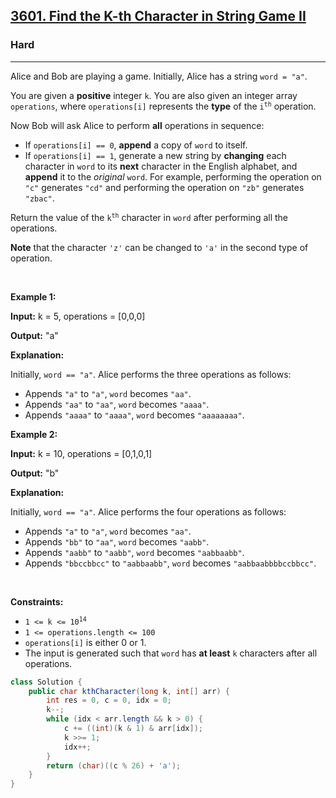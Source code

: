 <h2><a href="https://leetcode.com/problems/find-the-k-th-character-in-string-game-ii">3601. Find the K-th Character in String Game II</a></h2><h3>Hard</h3><hr><p>Alice and Bob are playing a game. Initially, Alice has a string <code>word = &quot;a&quot;</code>.</p>

<p>You are given a <strong>positive</strong> integer <code>k</code>. You are also given an integer array <code>operations</code>, where <code>operations[i]</code> represents the <strong>type</strong> of the <code>i<sup>th</sup></code> operation.</p>

<p>Now Bob will ask Alice to perform <strong>all</strong> operations in sequence:</p>

<ul>
	<li>If <code>operations[i] == 0</code>, <strong>append</strong> a copy of <code>word</code> to itself.</li>
	<li>If <code>operations[i] == 1</code>, generate a new string by <strong>changing</strong> each character in <code>word</code> to its <strong>next</strong> character in the English alphabet, and <strong>append</strong> it to the <em>original</em> <code>word</code>. For example, performing the operation on <code>&quot;c&quot;</code> generates <code>&quot;cd&quot;</code> and performing the operation on <code>&quot;zb&quot;</code> generates <code>&quot;zbac&quot;</code>.</li>
</ul>

<p>Return the value of the <code>k<sup>th</sup></code> character in <code>word</code> after performing all the operations.</p>

<p><strong>Note</strong> that the character <code>&#39;z&#39;</code> can be changed to <code>&#39;a&#39;</code> in the second type of operation.</p>

<p>&nbsp;</p>
<p><strong class="example">Example 1:</strong></p>

<div class="example-block">
<p><strong>Input:</strong> <span class="example-io">k = 5, operations = [0,0,0]</span></p>

<p><strong>Output:</strong> <span class="example-io">&quot;a&quot;</span></p>

<p><strong>Explanation:</strong></p>

<p>Initially, <code>word == &quot;a&quot;</code>. Alice performs the three operations as follows:</p>

<ul>
	<li>Appends <code>&quot;a&quot;</code> to <code>&quot;a&quot;</code>, <code>word</code> becomes <code>&quot;aa&quot;</code>.</li>
	<li>Appends <code>&quot;aa&quot;</code> to <code>&quot;aa&quot;</code>, <code>word</code> becomes <code>&quot;aaaa&quot;</code>.</li>
	<li>Appends <code>&quot;aaaa&quot;</code> to <code>&quot;aaaa&quot;</code>, <code>word</code> becomes <code>&quot;aaaaaaaa&quot;</code>.</li>
</ul>
</div>

<p><strong class="example">Example 2:</strong></p>

<div class="example-block">
<p><strong>Input:</strong> <span class="example-io">k = 10, operations = [0,1,0,1]</span></p>

<p><strong>Output:</strong> <span class="example-io">&quot;b&quot;</span></p>

<p><strong>Explanation:</strong></p>

<p>Initially, <code>word == &quot;a&quot;</code>. Alice performs the four operations as follows:</p>

<ul>
	<li>Appends <code>&quot;a&quot;</code> to <code>&quot;a&quot;</code>, <code>word</code> becomes <code>&quot;aa&quot;</code>.</li>
	<li>Appends <code>&quot;bb&quot;</code> to <code>&quot;aa&quot;</code>, <code>word</code> becomes <code>&quot;aabb&quot;</code>.</li>
	<li>Appends <code>&quot;aabb&quot;</code> to <code>&quot;aabb&quot;</code>, <code>word</code> becomes <code>&quot;aabbaabb&quot;</code>.</li>
	<li>Appends <code>&quot;bbccbbcc&quot;</code> to <code>&quot;aabbaabb&quot;</code>, <code>word</code> becomes <code>&quot;aabbaabbbbccbbcc&quot;</code>.</li>
</ul>
</div>

<p>&nbsp;</p>
<p><strong>Constraints:</strong></p>

<ul>
	<li><code>1 &lt;= k &lt;= 10<sup>14</sup></code></li>
	<li><code>1 &lt;= operations.length &lt;= 100</code></li>
	<li><code>operations[i]</code> is either 0 or 1.</li>
	<li>The input is generated such that <code>word</code> has <strong>at least</strong> <code>k</code> characters after all operations.</li>
</ul>

```java
class Solution {
    public char kthCharacter(long k, int[] arr) {
        int res = 0, c = 0, idx = 0;
        k--;
        while (idx < arr.length && k > 0) {
            c += ((int)(k & 1) & arr[idx]);
            k >>= 1;
            idx++;
        }
        return (char)((c % 26) + 'a');
    }
}
```
